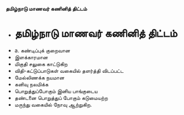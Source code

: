 **தமிழ்நாடு மாணவர் கணினித் திட்டம்**
- # தமிழ்நாடு மாணவர் கணினித் திட்டம்
- a. கண்டிப்புக் குறைவான
- இளக்காரமான
- மிகுதி சலுகை காட்டுகிற
- விதி-கட்டுப்பாடுகள் வகையில் தளர்த்தி விடப்பட்ட
- மேல்லிணக்க நயமான
- கனிவு நலமிக்க
- பொறுத்துப்போகும் இனிய பாங்குடைய
- தண்டனை பொறுத்துப் போகும் கடுமையற்ற
- மருந்து வகையில் நோவு ஆற்றுகிற.

